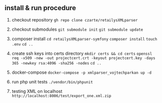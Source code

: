 ## install & run procedure

1) checkout repository
``` gh repo clone czarte/retailysXMLparser ```

2) checkout submodules
``` git submodule init ```
``` git submodule update ```

3) composer install
``` cd retailysXMLparser-symfony ```
``` composer install ```
``` touch .env ```
``` cd .. ```

4) create ssh keys into certs directory 
``` mkdir certs && cd certs ```
``` openssl req -x509 -new -out projectcert.crt -keyout projectcert.key -days 365 -newkey rsa:4096 -sha256 -nodes ```
``` cd .. ```

5) docker-compose 
``` docker-compose -p xmlparser_vojtechparkan up -d ```

6) run php unit tests
``` ./vendor/bin/phpunit ```

7) testing XML on localhost
``` http://localhost:8006/test/export_one.xml.zip ```
